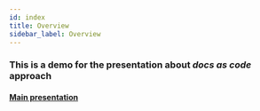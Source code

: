 ```yaml
---
id: index
title: Overview
sidebar_label: Overview
---
```


### This is a demo for the presentation about *docs as code* approach

#### [Main presentation](/jak_zyc_z_dokumentacja.pdf)
